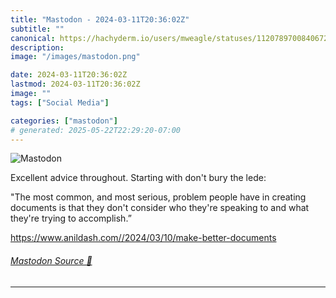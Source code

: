 ```yaml
---
title: "Mastodon - 2024-03-11T20:36:02Z"
subtitle: ""
canonical: https://hachyderm.io/users/mweagle/statuses/112078970084067289
description:
image: "/images/mastodon.png"

date: 2024-03-11T20:36:02Z
lastmod: 2024-03-11T20:36:02Z
image: ""
tags: ["Social Media"]

categories: ["mastodon"]
# generated: 2025-05-22T22:29:20-07:00
---
```

![Mastodon](/images/mastodon.png)

<p>Excellent advice throughout. Starting with don&#39;t bury the lede:  </p><p>&quot;The most common, and most serious, problem people have in creating documents is that they don&#39;t consider who they&#39;re speaking to and what they&#39;re trying to accomplish.”</p><p><a href="https://www.anildash.com//2024/03/10/make-better-documents" target="_blank" rel="nofollow noopener noreferrer" translate="no"><span class="invisible">https://www.</span><span class="ellipsis">anildash.com//2024/03/10/make-</span><span class="invisible">better-documents</span></a></p>


###### [Mastodon Source 🐘](https://hachyderm.io/@mweagle/112078970084067289)

___
